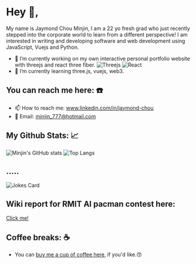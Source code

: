 # Hey 👋, 
My name is Jaymond Chou Minjin, I am a 22 yo fresh grad who just recently stepped into the corporate world to learn from a different perspective! I am interested in writing and developing software and web development using JavaScript, Vuejs and Python. 
- 🔭 I’m currently working on my own interactive personal portfolio website with threejs and react three fiber. ![Threejs](https://img.shields.io/badge/threejs-black?style=for-the-badge&logo=three.js&logoColor=white) ![React](https://img.shields.io/badge/react-%2320232a.svg?style=for-the-badge&logo=react&logoColor=%2361DAFB)
- 🌱 I’m currently learning three.js, vuejs, web3.

## You can reach me here: ☎️ 
- 📫 How to reach me: www.linkedin.com/in/jaymond-chou
- 📧 Email: minjin_777@hotmail.com

## My Github Stats: 📈
![Minjin's GitHub stats](https://github-readme-stats.vercel.app/api?username=dev-minjin-chou&show_icons=true&theme=apprentice)
![Top Langs](https://github-readme-stats.vercel.app/api/top-langs/?username=dev-minjin-chou&layout=compact)

## .....
![Jokes Card](https://readme-jokes.vercel.app/api)

## Wiki report for RMIT AI pacman contest here:
[Click me!](https://github.com/kuntakinte777/COSC1125-1127-Contest-A.I/wiki)

## Coffee breaks: ☕ 
- You can [buy me a cup of coffee here](https://www.buymeacoffee.com/minjin777z), if you'd like.😙

